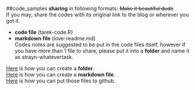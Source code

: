 ##code_samples **sharing** in following formats:
~~Make it beautiful dude~~  
If you may, share the codes with its original link to the blog or wherever you got it.

- **code file** (tarek-code.R)
- **markdown file** (love-readme.md)  
Codes notes are suggested to be put in the code files itself, however if you have more than 1 file to share, please put it into a **folder** and name it as strayn-whatevertask.  
  
[Here](http://stackoverflow.com/questions/18773598/creating-folders-inside-github-com-repo-without-using-git) is how you can create a **folder**.  
[Here](https://github.com/adam-p/markdown-here/wiki/Markdown-Cheatsheet) is how you can create a **markdown file**.  
[Here](https://guides.github.com/introduction/getting-your-project-on-github/) is how you can put those files to github.  



